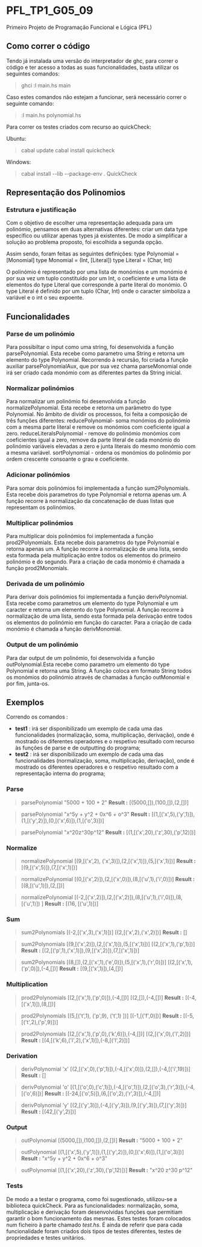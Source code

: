 # PFL_TP1_G05_09
Primeiro Projeto de Programação Funcional e Lógica (PFL) 


## Como correr o código

Tendo já instalada uma versão do interpretador de ghc, para correr o código e ter acesso a todas as suas funcionalidades, basta utilizar os seguintes comandos:

> ghci
> :l main.hs 
> main

Caso estes comandos não estejam a funcionar, será necessário correr o seguinte comando:

> :l main.hs polynomial.hs

Para correr os testes criados com recurso ao quickCheck:

Ubuntu:
> cabal update 
> cabal install quickcheck

Windows:
>cabal install --lib --package-env . QuickCheck


## Representação dos Polinomios

### Estrutura e justificação

Com o objetivo de escolher uma representação adequada para um polinómio, pensamos em duas alternativas diferentes: criar um data type específico ou utilizar apenas types já existentes. De modo a simplificar a solução ao problema proposto, foi escolhida a segunda opção.

Assim sendo, foram feitas as seguintes definições:
type Polynomial = [Monomial]
type Monomial = (Int, [Literal])
type Literal = (Char, Int)


O polinómio é representado por uma lista de monómios e um monómio é por sua vez um tuplo constituído por um Int, o coeficiente e uma lista de elementos do type Literal que corresponde à parte literal do monómio. O type Literal é definido por um tuplo (Char, Int) onde o caracter simboliza a variável e o int o seu expoente.


## Funcionalidades

### Parse de um polinómio

Para possibiltar o input como uma string, foi desenvolvida a função parsePolynomial. Esta recebe como parametro uma String e retorna um elemento do type Polynomial. Recorrendo à recursão, foi criada a função auxiliar parsePolynomialAux, que por sua vez chama parseMonomial onde irá ser criado cada monómio com as diferentes partes da String inicial. 


### Normalizar polinómios

Para normalizar um polinómio foi desenvolvida a função normalizePolynomial. Esta recebe e retorna um parâmetro do type Polynomial. 
No âmbito de dividir os processos, foi feita a composição de três funções diferentes:
reducePolynomial- soma monómios do polinómio com a mesma parte literal e remove os monómios com coeficiente igual a zero. 
reduceLiteralsPolynomial - remove do polinómio monómios com coeficientes igual a zero,
remove da parte literal de cada monómio do polinómio variáveis elevadas a zero e junta literais do mesmo monómio com a mesma variável.
sortPolynomial - ordena os monómios do polinómio por ordem crescente consoante o grau e coeficiente.

### Adicionar polinómios

Para somar dois polinómios foi implementada a função sum2Polynomials. Esta recebe dois parametros do type Polynomial e retorna apenas um. A função recorre à normalização da concatenação de duas listas que representam os polinómios.


### Multiplicar polinómios

Para multiplicar dois polinómios foi implementada a função prod2Polynomials. Esta recebe dois parametros do type Polynomial e retorna apenas um. A função recorre à normalização de uma lista, sendo esta formada pela multiplicação entre todos os elementos do primeiro polinómio e do segundo. Para a criação de cada monómio é chamada a função prod2Monomials.

### Derivada de um polinómio

Para derivar dois polinómios foi implementada a função derivPolynomial. Esta recebe como parametros um elemento do type Polynomial e um caracter e retorna um elemento do type Polynomial. A função recorre à normalização de uma lista, sendo esta formada pela derivação entre todos os elementos do polinómio em função do caracter. Para a criação de cada monómio é chamada a função derivMonomial.

### Output de um polinómio

Para dar output de um polinómio, foi desenvolvida a função outPolynomial.Esta recebe como parametro um elemento do type Polynomial e retorna uma String.
A função coloca em formato String todos os monómios do polinómio através de chamadas à função outMonomial e por fim, junta-os.

## Exemplos

Correndo os comandos : 

* **test1** : irá ser disponibilizado um exemplo de cada uma das funcionalidades (normalização, soma, multiplicação, derivação), onde é mostrado os diferentes operadores e o respetivo resultado com recurso às funções de parse e de outputting do programa;
* **test2** : irá ser disponibilizado um exemplo de cada uma das funcionalidades (normalização, soma, multiplicação, derivação), onde é  mostrado os diferentes operadores e o respetivo resultado com a representação interna do programa;


### **Parse**
>parsePolynomial "5000 + 100 + 2" 
>**Result :** [(5000,[]),(100,[]),(2,[])]

>parsePolynomial "x^5y + y^2 + 0x^6 + o^3"
>**Result :**  [(1,[('x',5),('y',1)]),(1,[('y',2)]),(0,[('x',6)]),(1,[('o',3)])]

>parsePolynomial "x^20z^30p^12" 
>**Result :** [(1,[('x',20),('z',30),('p',12)])]

### **Normalize**

> normalizePolynomial [(9,[('x',2), ('x',3)]),(2,[('x',1)]),(5,[('x',1)])] 
> **Result :** [(9,[('x',5)]),(7,[('x',1)])]

> normalizePolynomial [(0,[('x',2)]),(2,[('x',0)]),(8,[('u',1),('i',0)])] 
> **Result :** [(8,[('u',1)]),(2,[])]

> normalizePolynomial [(-2,[('x',2)]),(2,[('x',2)]),(8,[('u',1),('i',0)]),(8,[('u',1)]) ]
> **Result :** [(16, [('u',1)])]


### **Sum**
> sum2Polynomials [(-2,[('x',3),('x',1)])] [(2,[('x',2),('x',2)])]
>**Result :** []

> sum2Polynomials [(9,[('x',2)]),(2,[('x',1)]),(5,[('x',1)])] [(2,[('x',1),('p',1)])]
>**Result :**  [(2,[('p',1),('x',1)]),(9,[('x',2)]),(7,[('x',1)])]

> sum2Polynomials [(8,[]),(2,[('x',1),('e',0)]),(5,[('x',1),('r',0)])] [(2,[('x',1),('p',0)]),(-4,[])] 
> **Result :** [(9,[('x',1)]),(4,[])]


### **Multiplication**
> prod2Polynomials [(2,[('x',1),('p',0)]),(-4,[])] [(2,[]),(-4,[])] 
> **Result :** [(-4,[('x',1)]),(8,[])]

> prod2Polynomials [(5,[('t',1), ('p',9), ('t',1) ])] [(-1,[('f',0)])] 
>**Result :** [(-5,[('t',2),('p',9)])]

> prod2Polynomials [(2,[('x',1),('p',0),('k',6)]),(-4,[])] [(2,[('x',0),('l',2)])]
> **Result :**  [(4,[('k',6),('l',2),('x',1)]),(-8,[('l',2)])]

### **Derivation**
> derivPolynomial 'x' [(2,[('x',0),('p',1)]),(-4,[('x',0)]),(2,[]),(-4,[('i',19)])] 
>**Result :** []

> derivPolynomial 'o' [(1,[('o',0),('c',1)]),(-4,[('o',1)]),(2,[('o',3),('r',3)]),(-4,[('o',6)])] 
>**Result :** [(-24,[('o',5)]),(6,[('o',2),('r',3)]),(-4,[])]

> derivPolynomial 'y' [(2,[('y',3)]),(-4,[('y',3)]),(9,[('y',3)]),(7,[('y',3)])]
> **Result :** [(42,[('y',2)])]

### **Output**
>outPolynomial [(5000,[]),(100,[]),(2,[])] 
>**Result :** "5000 + 100 + 2"

>outPolynomial [(1,[('x',5),('y',1)]),(1,[('y',2)]),(0,[('x',6)]),(1,[('o',3)])] 
>**Result :** "x^5y + y^2 + 0x^6 + o^3"

>outPolynomial [(1,[('x',20),('z',30),('p',12)])] 
>**Result :** "x^20 z^30 p^12" 

### **Tests**

De modo a a testar o programa, como foi sugestionado, utilizou-se a biblioteca quickCheck. Para as funcionalidades: normalização, soma, multiplicação e derivação foram desenvolvidas funções que permitiam garantir o bom funcionamento das mesmas. Estes testes foram colocados num ficheiro à parte chamado *test.hs*. É ainda de referir que para cada funcionalidade foram criados dois tipos de testes diferentes, testes de propriedades e testes unitários. 
